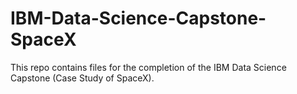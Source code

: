 # IBM-Data-Science-Capstone-SpaceX
This repo contains files for the completion of the IBM Data Science Capstone (Case Study of SpaceX).
